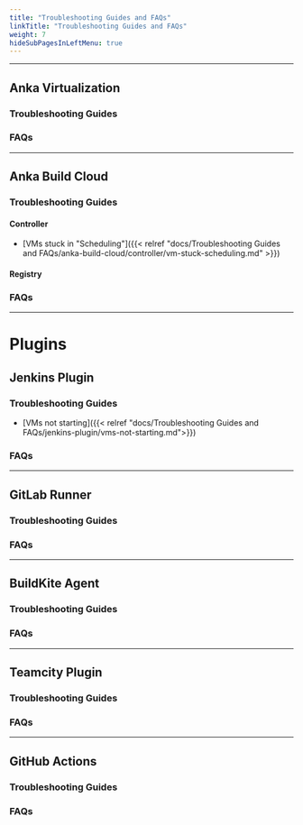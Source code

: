 ```yaml
---
title: "Troubleshooting Guides and FAQs"
linkTitle: "Troubleshooting Guides and FAQs"
weight: 7
hideSubPagesInLeftMenu: true
---
```


---

## Anka Virtualization

### Troubleshooting Guides

### FAQs

---

## Anka Build Cloud

### Troubleshooting Guides

#### Controller

- [VMs stuck in "Scheduling"]({{< relref "docs/Troubleshooting Guides and FAQs/anka-build-cloud/controller/vm-stuck-scheduling.md" >}})


#### Registry


### FAQs


---

# Plugins

## Jenkins Plugin

### Troubleshooting Guides

- [VMs not starting]({{< relref "docs/Troubleshooting Guides and FAQs/jenkins-plugin/vms-not-starting.md">}})

### FAQs

---

## GitLab Runner

### Troubleshooting Guides

### FAQs

---

## BuildKite Agent

### Troubleshooting Guides

### FAQs

---

## Teamcity Plugin

### Troubleshooting Guides

### FAQs

---

## GitHub Actions

### Troubleshooting Guides

### FAQs